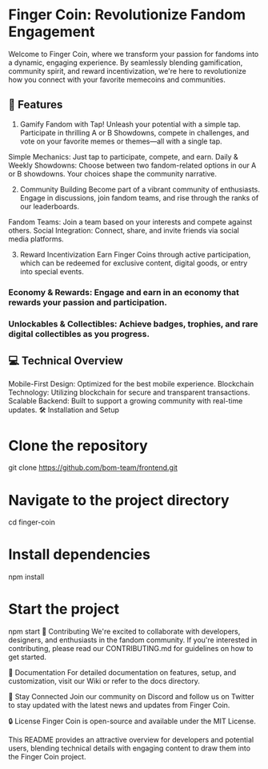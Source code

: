 # Finger Coin: Revolutionize Fandom Engagement
Welcome to Finger Coin, where we transform your passion for fandoms into a dynamic, engaging experience. By seamlessly blending gamification, community spirit, and reward incentivization, we're here to revolutionize how you connect with your favorite memecoins and communities.

## 🚀 Features
1. Gamify Fandom with Tap!
Unleash your potential with a simple tap. Participate in thrilling A or B Showdowns, compete in challenges, and vote on your favorite memes or themes—all with a single tap.

Simple Mechanics: Just tap to participate, compete, and earn.
Daily & Weekly Showdowns: Choose between two fandom-related options in our A or B showdowns. Your choices shape the community narrative.

2. Community Building
Become part of a vibrant community of enthusiasts. Engage in discussions, join fandom teams, and rise through the ranks of our leaderboards.

Fandom Teams: Join a team based on your interests and compete against others.
Social Integration: Connect, share, and invite friends via social media platforms.

3. Reward Incentivization
Earn Finger Coins through active participation, which can be redeemed for exclusive content, digital goods, or entry into special events.

### Economy & Rewards: Engage and earn in an economy that rewards your passion and participation.
### Unlockables & Collectibles: Achieve badges, trophies, and rare digital collectibles as you progress.

## 💻 Technical Overview
Mobile-First Design: Optimized for the best mobile experience.
Blockchain Technology: Utilizing blockchain for secure and transparent transactions.
Scalable Backend: Built to support a growing community with real-time updates.
🛠 Installation and Setup

# Clone the repository
git clone https://github.com/bom-team/frontend.git

# Navigate to the project directory
cd finger-coin

# Install dependencies
npm install

# Start the project
npm start
🤝 Contributing
We're excited to collaborate with developers, designers, and enthusiasts in the fandom community. If you're interested in contributing, please read our CONTRIBUTING.md for guidelines on how to get started.

📖 Documentation
For detailed documentation on features, setup, and customization, visit our Wiki or refer to the docs directory.

📢 Stay Connected
Join our community on Discord and follow us on Twitter to stay updated with the latest news and updates from Finger Coin.

🔒 License
Finger Coin is open-source and available under the MIT License.

This README provides an attractive overview for developers and potential users, blending technical details with engaging content to draw them into the Finger Coin project.
